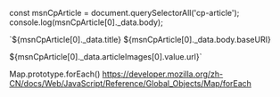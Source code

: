 const msnCpArticle = document.querySelectorAll('cp-article');
console.log(msnCpArticle[0]._data.body);

`${msnCpArticle[0]._data.title}
${msnCpArticle[0]._data.body.baseURI}

${msnCpArticle[0]._data.articleImages[0].value.url}`

Map.prototype.forEach()
https://developer.mozilla.org/zh-CN/docs/Web/JavaScript/Reference/Global_Objects/Map/forEach